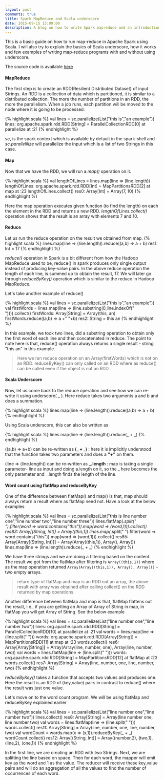```yaml
---
layout: post
comments: true
title: Spark MapReduce and Scala underscore
date: 2015-09-15 15:09:00
description: A blog on how to write Spark mapreduce and an introduction on Scala underscore
---
```

This is a basic guide on how to run map-reduce in Apache Spark using Scala. I will also try to explain the basics of Scala underscore, how it works and few examples of writing map-reduce programs with and without using underscore. 

The source code is available <a href="https://github.com/soniclavier/hadoop/blob/master/map_reduce_in_spark.scala" target="blank">here</a>

#### <b>MapReduce</b>
The first step is to create an RDD(Resilient Distributed Dataset) of input Strings. An RDD is a collection of data which is partitioned, it is similar to a distributed collection. The more the number of partitions in an RDD, the more the parallelism. When a job runs, each partition will be moved to the node where it is going to be processed.

{% highlight scala %}
val lines = sc.parallelize(List("this is","an example"))
lines: org.apache.spark.rdd.RDD[String] = ParallelCollectionRDD[0] at parallelize at <console>:21
{% endhighlight %}

<i>sc</i>, is the spark context which is available by default in the spark-shell and <i>sc.parallelilize</i> will parallelize the input which is a list of two Strings in this case. 

#### <b>Map</b>
Now that we have the RDD, we will run a <i>map()</i> operation on it.

{% highlight scala %}
val lengthOfLines = lines.map(line => (line.length))
lengthOfLines: org.apache.spark.rdd.RDD[Int] = MapPartitionsRDD[2] at map at <console>:23
lengthOfLines.collect()
res0: Array[Int] = Array(7, 10)
{% endhighlight %}

Here the map operation executes given function (to find the length) on each the element in the RDD and returns a new RDD. <i>lengthOfLines.collect()</i> operation shows that the result is an array with elements 7 and 10.

#### <b>Reduce</b>
Let us run the reduce operation on the result we obtained from map.
{% highlight scala %}
lines.map(line => (line.length)).reduce((a,b) => a + b)
res1: Int = 17
{% endhighlight %}

<i>reduce()</i> operation in Spark is a bit different from how the Hadoop MapReduce used to be, reduce() in spark produces only single output instead of producing key-value pairs. In the above reduce operation the length of each line, is summed up to obtain the result, 17. We will later go through <i>reduceByKey()</i> operation which is similar to the reduce in Hadoop MapReduce.

Let's take another example of reduce() 

{% highlight scala %}
val lines = sc.parallelize(List("this is","an example"))
val firstWords = lines.map(line => (line.substring(0,line.indexOf(" ")))).collect()
firstWords: Array[String] = Array(this, an)
firstWords.reduce((a,b) => a +" "+b)
res2: String = this an
{% endhighlight %}

In this example, we took two lines, did a substring operation to obtain only the first word of each line and then concatenated in reduce. The point to note here is that, reduce() operation always returns a single result - string "this an" in this example. 
<blockquote>Here we ran reduce operation on an Array(firstWords) which is not on an RDD. reduceByKey() can only called on an RDD where as reduce() can be called even if the object is not an RDD.</blockquote>

#### Scala Underscore
Now, let us come back to the reduce operation and see how we can re-write it using underscore( _ ). Here reduce takes two arguments a and b and does a summation. 

{% highlight scala %}
lines.map(line => (line.length)).reduce((a,b) => a + b)
{% endhighlight %}

Using Scala underscore, this can also be written as

{% highlight scala %}
lines.map(line => (line.length)).reduce(_ + _)
{% endhighlight %}

((a,b) => a+b) can be re-written as <b>(_ + _)</b> : here it is implicitly understood that the function takes two parameters and does a <b>"+"</b> on them.

(line => (line.length)) can be re-written as <b>_.length</b> : map is taking a single parameter- line as input and doing a.length on it, so the _ here becomes the only parameter and _.length finds the length of the line.

#### <b>Word count using flatMap and reduceByKey</b>
One of the difference between flatMap() and map() is that, map should always return a result where as flatMap need not. Have a look at the below examples

{% highlight scala %}
val lines = sc.parallelize(List("this is line number one","line number two","line number three"))
lines.flatMap(_.split(" ").filter(word => word.contains("this")).map(word => (word,1))).collect()
res83: Array[(String, Int)] = Array((this,1))
lines.map(_.split(" ").filter(word => word.contains("this")).map(word => (word,1))).collect()
res85: Array[Array[(String, Int)]] = Array(Array((this,1)), Array(), Array())
lines.map(line => (line.length)).reduce(_ + _)
{% endhighlight %}

We have three strings and we are doing a filtering based on the content. The result we got from the flatMap after filtering is `Array((this,1))` where as the map operation returned `Array(Array((this,1)), Array(), Array())` -two empty arrays.

<blockquote>return type of flatMap and map is an RDD not an array, the above result with array was obtained after calling collect() on the RDD returned by map operations.</blockquote>

Another difference between flatMap and map is that, flatMap flattens out the result, i.e., if you are getting an Array of Array of String in map, in flatMap you will get Array of String. See the below example

{% highlight scala %}
val lines = sc.parallelize(List("line number one","line number two"))
lines: org.apache.spark.rdd.RDD[String] = ParallelCollectionRDD[10] at parallelize at <console>:21
val words = lines.map(line => (line.split(" ")))
words: org.apache.spark.rdd.RDD[Array[String]] = MapPartitionsRDD[11] at map at <console>:23
words.collect()
res6: Array[Array[String]] = Array(Array(line, number, one), Array(line, number, two))
val words = lines.flatMap(line => (line.split(" ")))
words: org.apache.spark.rdd.RDD[String] = MapPartitionsRDD[12] at flatMap at <console>:23
words.collect()
res7: Array[String] = Array(line, number, one, line, number, two)
{% endhighlight %}

<i>reduceByKey()</i> takes a function that accepts two values and produces one. Here the result is an RDD of (key,value) pairs in contrast to reduce() where the result was just one value.

Let's move on to the word count program. We will be using flatMap and reduceByKey explained earlier

{% highlight scala %}
val lines = sc.parallelize(List("line number one","line number two"))
lines.collect()
res8: Array[String] = Array(line number one, line number two)
val words = lines.flatMap(line => (line.split(" ")))
words.collect()
res11: Array[String] = Array(line, number, one, line, number, two)
val wordCount = words.map(x => (x,1)).reduceByKey(_ + _)
wordCount.collect()
res12: Array[(String, Int)] = Array((number,2), (two,1), (line,2), (one,1))
{% endhighlight %}

In the first line, we are creating an RDD with two Strings. Next, we are splitting the line based on space. Then for each word, the mapper will emit key as the word and 1 as the value. The reducer will receive these key,value pairs and will do an aggregation of all the values to find the number of occurrences of each word.
